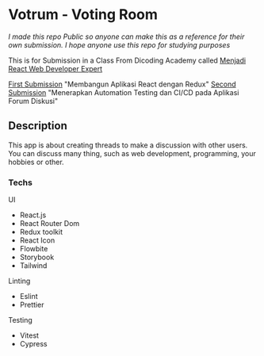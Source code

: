 # Votrum - Voting Room

*I made this repo Public so anyone can make this as a reference for their own submission. I hope anyone use this repo for studying purposes*

This is for Submission in a Class From Dicoding Academy called [Menjadi React Web Developer Expert](https://www.dicoding.com/academies/418-menjadi-react-web-developer-expert)

[First Submission](https://github.com/MSeptianJ/vote-forum/tree/Submission-1) "Membangun Aplikasi React dengan Redux"
[Second Submission](https://github.com/MSeptianJ/vote-forum/tree/Submission-2) "Menerapkan Automation Testing dan CI/CD pada Aplikasi Forum Diskusi"

## Description

This app is about creating threads to make a discussion with other users. You can discuss many thing, such as web development, programming, your hobbies or other.

### Techs

UI

- React.js
- React Router Dom
- Redux toolkit
- React Icon
- Flowbite
- Storybook
- Tailwind

Linting

- Eslint
- Prettier

Testing

- Vitest
- Cypress
